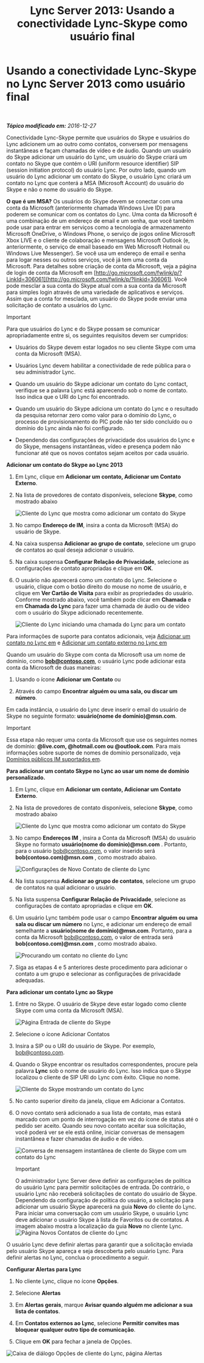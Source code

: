 ﻿---
title: 'Lync Server 2013: Usando a conectividade Lync-Skype como usuário final'
TOCTitle: Usando a conectividade Lync-Skype como usuário final
ms:assetid: ad22f731-118c-4349-8790-b1a72941cbdd
ms:mtpsurl: https://technet.microsoft.com/pt-br/library/Dn440175(v=OCS.15)
ms:contentKeyID: 59602788
ms.date: 12/29/2016
mtps_version: v=OCS.15
ms.translationtype: HT
---

# Usando a conectividade Lync-Skype no Lync Server 2013 como usuário final

 

_**Tópico modificado em:** 2016-12-27_

Conectividade Lync-Skype permite que usuários do Skype e usuários do Lync adicionem um ao outro como contatos, conversem por mensagens instantâneas e façam chamadas de vídeo e de áudio. Quando um usuário do Skype adicionar um usuário do Lync, um usuário do Skype criará um contato no Skype que contém o URI (uniform resource identifier) SIP (session initiation protocol) do usuário Lync. Por outro lado, quando um usuário do Lync adicionar um contato do Skype, o usuário Lync criará um contato no Lync que conterá a MSA (Microsoft Account) do usuário do Skype e não o nome do usuário do Skype.

**O que é um MSA?** Os usuários do Skype devem se conectar com uma conta da Microsoft (anteriormente chamada Windows Live ID) para poderem se comunicar com os contatos do Lync. Uma conta da Microsoft é uma combinação de um endereço de email e um senha, que você também pode usar para entrar em serviços como a tecnologia de armazenamento Microsoft OneDrive, o Windows Phone, o serviço de jogos online Microsoft Xbox LIVE e o cliente de colaboração e mensagens Microsoft Outlook (e, anteriormente, o serviço de email baseado em Web Microsoft Hotmail ou Windows Live Messenger). Se você usa um endereço de email e senha para logar nesses ou outros serviços, você já tem uma conta da Microsoft. Para detalhes sobre criação de conta da Microsoft, veja a página de login de conta da Microsoft em [http://go.microsoft.com/fwlink/p/?LinkId=306061](http://go.microsoft.com/fwlink/p/?linkid=306061). Você pode mesclar a sua conta do Skype atual com a sua conta da Microsoft para simples login através de uma variedade de aplicativos e serviços. Assim que a conta for mesclada, um usuário do Skype pode enviar uma solicitação de contato a usuários do Lync.

> [!important]  
> Para que usuários do Lync e do Skype possam se comunicar apropriadamente entre si, os seguintes requisitos devem ser cumpridos:<ul><li><p>Usuários do Skype devem estar logados no seu cliente Skype com uma conta da Microsoft (MSA).</p></li>
> <li><p>Usuários Lync devem habilitar a conectividade de rede pública para o seu administrador Lync.</p></li>
> <li><p>Quando um usuário do Skype adicionar um contato do Lync contact, verifique se a palavra Lync está aparecendo sob o nome de contato. Isso indica que o URI do Lync foi encontrado.</p></li>
> 
> <li><p>Quando um usuário do Skype adiciona um contato do Lync e o resultado da pesquisa retornar zero como valor para o domínio do Lync, o processo de provisionamento do PIC pode não ter sido concluído ou o domínio do Lync ainda não foi configurado.</p></li>
> 
> 
> <li><p>Dependendo das configurações de privacidade dos usuários do Lync e do Skype, mensagens instantâneas, vídeo e presença podem não funcionar até que os novos contatos sejam aceitos por cada usuário.</p></li></ul>


**Adicionar um contato do Skype ao Lync 2013**

1.  Em Lync, clique em **Adicionar um contato, Adicionar um Contato Externo**.

2.  Na lista de provedores de contato disponíveis, selecione **Skype**, como mostrado abaixo
    
    ![Cliente do Lync que mostra como adicionar um contato do Skype](images/Dn440175.ac4e2f21-c1d9-47d8-b99e-d49fe4eb36d7(OCS.15).jpg "Cliente do Lync que mostra como adicionar um contato do Skype")

3.  No campo **Endereço de IM**, insira a conta da Microsoft (MSA) do usuário de Skype.

4.  Na caixa suspensa **Adicionar ao grupo de contato**, selecione um grupo de contatos ao qual deseja adicionar o usuário.

5.  Na caixa suspensa **Configurar Relação de Privacidade**, selecione as configurações de contato apropriadas e clique em **OK**.

6.  O usuário não aparecerá como um contato do Lync. Selecione o usuário, clique com o botão direito do mouse no nome de usuário, e clique em **Ver Cartão de Visita** para exibir as propriedades do usuário. Conforme mostrado abaixo, você também pode clicar em **Chamada** e em **Chamada do Lync** para fazer uma chamada de áudio ou de vídeo com o usuário do Skype adicionado recentemente.
    
    ![Cliente do Lync iniciando uma chamada do Lync para um contato](images/Dn440175.cd7cb21a-87f7-4bfa-b30c-980d4098d226(OCS.15).jpg "Cliente do Lync iniciando uma chamada do Lync para um contato")

Para informações de suporte para contatos adicionais, veja [Adicionar um contato no Lync em](http://office.microsoft.com/pt-br/office365-lync-online-help/add-a-contact-in-lync-ha102828922.aspx) e [Adicionar um contato externo no Lync em](http://office.microsoft.com/pt-br/office365-lync-online-help/add-an-external-contact-in-lync-ha104038998.aspx?ctt=5%26origin=ha102828922)

Quando um usuário do Skype com conta da Microsoft usa um nome de domínio, como **bob@contoso.com**, o usuário Lync pode adicionar esta conta da Microsoft de duas maneiras:

1.  Usando o ícone **Adicionar um Contato** ou

2.  Através do campo **Encontrar alguém ou uma sala, ou discar um número**.

Em cada instância, o usuário do Lync deve inserir o email do usuário de Skype no seguinte formato: **usuário(nome de domínio)@msn.com**.

> [!important]  
> Essa etapa não requer uma conta da Microsoft que use os seguintes nomes de domínio: <strong>@live.com, @hotmail.com ou @outlook.com</strong>. Para mais informações sobre suporte de nomes de domínio personalizado, veja <a href="http://support.microsoft.com/kb/897567">Domínios públicos IM suportados em</a>.

**Para adicionar um contato Skype no Lync ao usar um nome de domínio personalizado.**

1.  Em Lync, clique em **Adicionar um contato, Adicionar um Contato Externo**.

2.  Na lista de provedores de contato disponíveis, selecione **Skype**, como mostrado abaixo
    
    ![Cliente do Lync que mostra como adicionar um contato do Skype](images/Dn440175.ac4e2f21-c1d9-47d8-b99e-d49fe4eb36d7(OCS.15).jpg "Cliente do Lync que mostra como adicionar um contato do Skype")

3.  No campo **Endereços IM** , insira a Conta da Microsoft (MSA) do usuário Skype no formato **usuário(nome do domínio)@msn.com** . Portanto, para o usuário bob@contoso.com, o valor inserido será **bob(contoso.com)@msn.com** , como mostrado abaixo.
    
    ![Configurações de Novo Contato de cliente do Lync](images/Dn440175.422e69b5-2c0c-4260-858f-f10309af772f(OCS.15).jpg "Configurações de Novo Contato de cliente do Lync")

4.  Na lista suspensa **Adicionar ao grupo de contatos**, selecione um grupo de contatos na qual adicionar o usuário.

5.  Na lista suspensa **Configurar Relação de Privacidade**, selecione as configurações de contato apropriadas e clique em **OK**.

6.  Um usuário Lync também pode usar o campo **Encontrar alguém ou uma sala ou discar um número** no Lync, e adicionar um endereço de email semelhante a **usuário(nome de domínio)@msn.com**. Portanto, para a conta da Microsoft bob@contoso.com, o valor de entrada será **bob(contoso.com)@msn.com** , como mostrado abaixo.
    
    ![Procurando um contato no cliente do Lync](images/Dn440175.69787db8-f9b9-49e5-b197-b90b10393301(OCS.15).jpg "Procurando um contato no cliente do Lync")

7.  Siga as etapas 4 e 5 anteriores deste procedimento para adicionar o contato a um grupo e selecionar as configurações de privacidade adequadas.

**Para adicionar um contato Lync ao Skype**

1.  Entre no Skype. O usuário de Skype deve estar logado como cliente Skype com uma conta da Microsoft (MSA).
    
    ![Página Entrada de cliente do Skype](images/Dn440175.b4fd7c5a-be35-4205-80c7-872863b7a91d(OCS.15).jpg "Página Entrada de cliente do Skype")

2.  Selecione o ícone Adicionar Contatos

3.  Insira a SIP ou o URI do usuário de Skype. Por exemplo, bob@contoso.com.

4.  Quando o Skype encontrar os resultados correspondentes, procure pela palavra **Lync** sob o nome de usuário do Lync. Isso indica que o Skype localizou o cliente de SIP URI do Lync com êxito. Clique no nome.
    
    ![Cliente do Skype mostrando um contato do Lync](images/Dn440175.4e690a72-1a54-4442-89cf-0fb45ac5f56a(OCS.15).jpg "Cliente do Skype mostrando um contato do Lync")

5.  No canto superior direito da janela, clique em Adicionar a Contatos.

6.  O novo contato será adicionado a sua lista de contato, mas estará marcado com um ponto de interrogação em vez do ícone de status até o pedido ser aceito. Quando seu novo contato aceitar sua solicitação, você poderá ver se ele está online, iniciar conversas de mensagem instantânea e fazer chamadas de áudio e de vídeo.
    
    ![Conversa de mensagem instantânea de cliente do Skype com um contato do Lync](images/Dn440175.86ca6f81-4db9-45ba-8511-1f7541aaf066(OCS.15).jpg "Conversa de mensagem instantânea de cliente do Skype com um contato do Lync")
    
    > [!important]  
    > O administrador Lync Server deve definir as configurações de política do usuário Lync para permitir solicitações de entrada. Do contrário, o usuário Lync não receberá solicitações de contato do usuário de Skype. Dependendo da configuração de política do usuário, a solicitação para adicionar um usuário Skype aparecerá na guia <strong>Novo</strong> do cliente do Lync. Para iniciar uma conversação com um usuário Skype, o usuário Lync deve adicionar o usuário Skype à lista de Favoritos ou de contatos. A imagem abaixo mostra a localização da guia <strong>Novo</strong> no cliente Lync.    
    ![Página Novos Contatos de cliente do Lync](images/Dn440175.b1cf8570-1401-47d9-ab14-b04f0d7e8a7a(OCS.15).jpg "Página Novos Contatos de cliente do Lync")

O usuário Lync deve definir alertas para garantir que a solicitação enviada pelo usuário Skype apareça e seja descoberta pelo usuário Lync. Para definir alertas no Lync, conclua o procedimento a seguir.

**Configurar Alertas para Lync**

1.  No cliente Lync, clique no ícone **Opções**.

2.  Selecione **Alertas**

3.  Em **Alertas gerais**, marque **Avisar quando alguém me adicionar a sua lista de contatos**.

4.  Em **Contatos externos ao Lync**, selecione **Permitir convites mas bloquear qualquer outro tipo de comunicação**.

5.  Clique em **OK** para fechar a janela de Opções.

![Caixa de diálogo Opções de cliente do Lync, página Alertas](images/Dn440175.b36ed67f-f394-4f66-b60a-b74793001bfc(OCS.15).jpg "Caixa de diálogo Opções de cliente do Lync, página Alertas")

